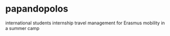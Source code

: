 # papandopolos
international students internship travel management for Erasmus mobility in a summer camp
